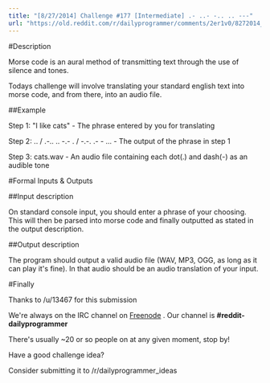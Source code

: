 ```yaml
---
title: "[8/27/2014] Challenge #177 [Intermediate] .- ..- -.. .. ---"
url: "https://old.reddit.com/r/dailyprogrammer/comments/2er1v0/8272014_challenge_177_intermediate/"
---
```


#Description

Morse code is an aural method of transmitting text through the use of silence and tones.

Todays challenge will involve translating your standard english text into morse code, and from there, into an audio file.

##Example

Step 1: "I like cats" - The phrase entered by you for translating


Step 2: .. / .-.. .. -.- . / -.-. .- - ... - The output of the phrase in step 1


Step 3: cats.wav - An audio file containing each dot(.) and dash(-) as an audible tone


#Formal Inputs & Outputs


##Input description



On standard console input, you should enter a phrase of your choosing. This will then be parsed into morse code and finally outputted as stated in the output description.



##Output description


The program should output a valid audio file (WAV, MP3, OGG, as long as it can play it's fine). In that audio should be an audio translation of your input.



#Finally

Thanks to /u/13467 for this submission

We're always on the IRC channel on [Freenode](http://webchat.freenode.net/) . Our channel is **#reddit-dailyprogrammer**

There's usually ~20 or so people on at any given moment, stop by!


Have a good challenge idea?

Consider submitting it to /r/dailyprogrammer_ideas


